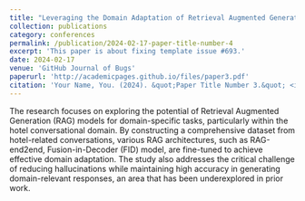 ```yaml
---
title: "Leveraging the Domain Adaptation of Retrieval Augmented Generation Models for Conversational AI for Enhanced Customer Service"
collection: publications
category: conferences
permalink: /publication/2024-02-17-paper-title-number-4
excerpt: 'This paper is about fixing template issue #693.'
date: 2024-02-17
venue: 'GitHub Journal of Bugs'
paperurl: 'http://academicpages.github.io/files/paper3.pdf'
citation: 'Your Name, You. (2024). &quot;Paper Title Number 3.&quot; <i>GitHub Journal of Bugs</i>. 1(3).'
---
```


The research focuses on exploring the potential of Retrieval Augmented Generation (RAG) models for domain-specific tasks, particularly within the hotel conversational domain. By constructing a comprehensive dataset from hotel-related conversations, various RAG architectures, such as RAG-end2end, Fusion-in-Decoder (FID) model, are fine-tuned to achieve effective domain adaptation. The study also addresses the critical challenge of reducing hallucinations while maintaining high accuracy in generating domain-relevant responses, an area that has been underexplored in prior work.
